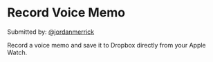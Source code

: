 # Record Voice Memo

Submitted by: [@jordanmerrick](https://twitter.com/jordanmerrick)

Record a voice memo and save it to Dropbox directly from your Apple Watch. 